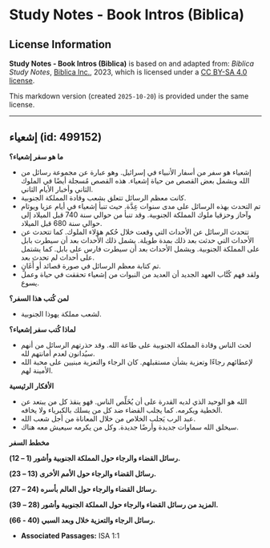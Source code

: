 # Study Notes - Book Intros (Biblica)

## License Information

**Study Notes - Book Intros (Biblica)** is based on and adapted from: _Biblica Study Notes_, [Biblica Inc.](https://www.biblica.com/), 2023, which is licensed under a [CC BY-SA 4.0 license](https://creativecommons.org/licenses/by-sa/4.0/legalcode.en).

This markdown version (created `2025-10-20`) is provided under the same license.



--------------------------------

## إشعياء (id: 499152)

**ما هو سفر إشعياء؟**

* إشعياء هو سفر من أسفار الأنبياء في إسرائيل. وهو عبارة عن مجموعة رسائل من الله ويشمل بعض القصص من حياة إشعياء. هذه القصص مُسجلة أيضًا في الملوك الثاني وأخبار الأيام الثاني.
* كانت معظم الرسائل تتعلق بشعب وقادة المملكة الجنوبية.
* تم التحدث بهذه الرسائل على مدى سنوات عِدَّة. حيث تنبأ إشعياء في أيام عزيا ويوثام وآحاز وحزقيا ملوك المملكة الجنوبية. وقد تنبأ من حوالي سنة 740 قبل الميلاد إلى حوالي سنة 680 قبل الميلاد.
* تتحدث الرسائل عن الأحداث التي وقعت خلال حُكم هؤلاء الملوك. كما تتحدث عن الأحداث التي حدثت بعد ذلك بمدة طويلة. يشمل ذلك الأحداث بعد أن سيطرت بابل على المملكة الجنوبية. ويشمل الأحداث بعد أن سيطرت فارس على بابل. كما يشتمل على أحداث لم تحدث بعد.
* تم كتابة معظم الرسائل في صورة قصائد أو أَغَانٍ.
* ولقد فهم كُتَّاب العهد الجديد أن العديد من النبوات من إشعياء تحققت في حياة وعمل يسوع.

**لمن كُتب هذا السفر؟**

* لشعب مملكة يهوذا الجنوبية.

**لماذا كُتب سفر إشعياء؟**

* لحث الناس وقادة المملكة الجنوبية على طاعة الله. وقد حذرتهم الرسائل من أنهم سيُدانون لعدم أمانتهم لله.
* لإعطائهم رجاءًا وتعزية بشأن مستقبلهم. كان الرجاء والتعزية مبنيين على محبة الله الأمينة لهم.

**الأفكار الرئيسية**

* الله هو الوحيد الذي لديه القدرة على أن يُخَلِّص الناس. فهو ينقذ كل من يبتعد عن الخطية ويكرمه. كما يجلب القضاء ضد كل من يسلك بالكبرياء ولا يخافه.
* عبد الرب يَجلب الخلاص من خلال المعاناة من أجل شعب الله.
* سيخلق الله سماوات جديدة وأرضًا جديدة. وكل من يكرمه سيعيش معه هناك.

**مخطط السفر**

**رسائل القضاء والرجاء حول المملكة الجنوبية وأشور (1 – 12\).**

**رسائل القضاء والرجاء حول الأمم الأخرى (13 – 23\).**

**رسائل القضاء والرجاء حول العالم بأسره (24 – 27\).**

**المزيد من رسائل القضاء والرجاء حول المملكة الجنوبية وأشور (28 –** **39\).**

**رسائل الرجاء والتعزية خلال وبعد السبي (40 \- 66\).**

* **Associated Passages:** ISA 1:1

